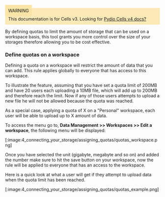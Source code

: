 
<div style="background-color: #fbe9b7;font-size: 14px;">
<span style="background-color: #fae4a6;padding: 10px;">WARNING</span>
<span style="padding: 10px;display: inline-block;">This documentation is for Cells v3. Looking for <a href="https://pydio.com/en/docs/cells/v4/quick-start">Pydio Cells v4 docs?</a></span>
</div>

By defining quotas to limit the amount of storage that can be used on a workspace basis, this tool grants you more control over the size of your storages therefore allowing you to be cost effective.

### Define quotas on a workspace

Defining a quota on a workspace will restrict the amount of data that you can add. This rule applies globally to everyone that has access to this workspace.

To illustrate the feature, assuming that you have set a quota limit of 200MB and have 20 users each uploading a 10MB file, which will add up to 200MB and therefore reach the limit. Now if any of those users attempts to upload a new file he will not be allowed because the quota was reached.

As a special case, applying a quota of X on a "Personal" workspace, each user will be able to upload up to X amount of data.

To access the menu go to, **Data Management >> Workspaces >> Edit a workspace**, the following menu will be displayed:

[:image:4_connecting_your_storage/assigning_quotas/quotas_workspace.png]

Once you have selected the unit (gigabyte, megabyte and so on) and added the number make sure to hit the save button on your workspace, now the rule will be applied to everyone that has an access to the workspace.

Here is a quick look at what a user will get if they attempt to upload data when the quota limit has been reached.

[:image:4_connecting_your_storage/assigning_quotas/quotas_example.png]
